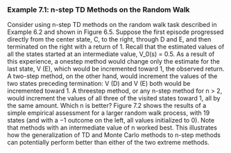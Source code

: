 ### Example 7.1: n-step TD Methods on the Random Walk 

Consider using n-step TD methods on the random walk task described in Example 6.2 and shown in Figure 6.5. Suppose the first episode progressed directly from the center state, C, to the right, through D and E, and then terminated on the right with a return of 1. Recall that the estimated values of all the states started at an intermediate value, V_0(s) = 0.5. As a result of this experience, a onestep method would change only the estimate for the last state, V (E), which would be incremented toward 1, the observed return. A two-step method, on the other hand, would increment the values of the two states preceding termination: V (D) and V (E) both would be incremented toward 1. A threestep method, or any n-step method for n > 2, would increment the values of all three of the visited states toward 1, all by the same amount. Which n is better? Figure 7.2 shows the results of a simple empirical assessment for a larger random walk process, with 19 states (and with a −1 outcome on the left, all values initialized to 0). Note that methods with an intermediate value of n worked best. This illustrates how the generalization of TD and Monte Carlo methods to n-step methods can potentially perform better than either of the two extreme methods.